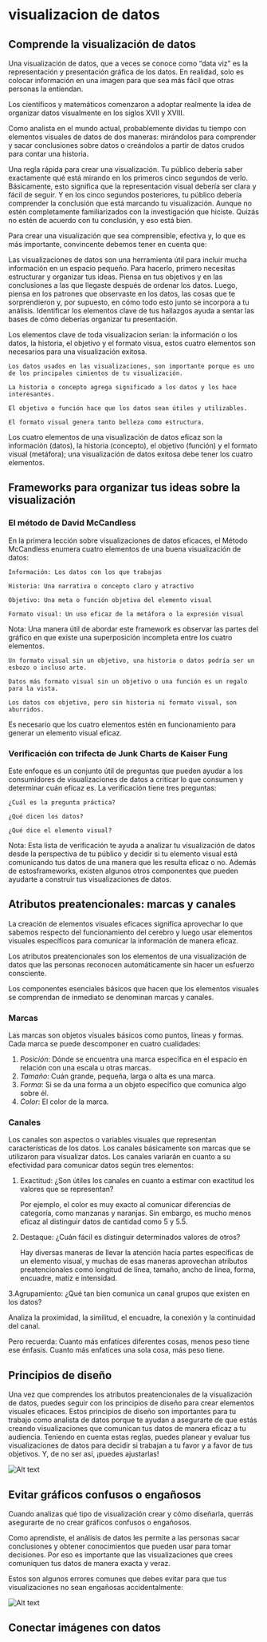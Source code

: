 # visualizacion de datos

## Comprende la visualización de datos

Una visualización de datos, que a veces se conoce como “data viz” es la representación y presentación gráfica de los
datos. En realidad, solo es colocar información en una imagen para que sea más fácil que otras personas la entiendan.

Los científicos y matemáticos comenzaron a adoptar realmente la idea de organizar datos visualmente en los siglos XVII y XVIII.

Como analista en el mundo actual, probablemente dividas tu tiempo con elementos visuales de datos de dos maneras: mirándolos
para comprender y sacar conclusiones sobre datos o creándolos a partir de datos crudos para contar una historia.

Una regla rápida para crear una visualización. Tu público debería saber exactamente qué está mirando en los primeros cinco
segundos de verlo. Básicamente, esto significa que la representación visual debería ser clara y fácil de seguir. Y en los
cinco segundos posteriores, tu público debería comprender la conclusión que está marcando tu visualización. Aunque no estén
completamente familiarizados con la investigación que hiciste. Quizás no estén de acuerdo con tu conclusión, y eso está
bien.

Para crear una visualización que sea comprensible, efectiva y, lo que es más importante, convincente debemos tener en
cuenta que:

Las visualizaciones de datos son una herramienta útil para incluir mucha información en un espacio pequeño. Para hacerlo,
primero necesitas estructurar y organizar tus ideas. Piensa en tus objetivos y en las conclusiones a las que llegaste después
de ordenar los datos. Luego, piensa en los patrones que observaste en los datos, las cosas que te sorprendieron y, por
supuesto, en cómo todo esto junto se incorpora a tu análisis. Identificar los elementos clave de tus hallazgos ayuda a
sentar las bases de cómo deberías organizar tu presentación.

Los elementos clave de toda visualizacion serian: la información o los datos, la historia, el objetivo y el formato visua,
estos cuatro elementos son necesarios para una visualización exitosa.

    Los datos usados en las visualizaciones, son importante porque es uno de los principales cimientos de tu visualización.

    La historia o concepto agrega significado a los datos y los hace interesantes.

    El objetivo o función hace que los datos sean útiles y utilizables.

    El formato visual genera tanto belleza como estructura.

Los cuatro elementos de una visualización de datos eficaz son la información (datos), la historia (concepto), el objetivo (función)
y el formato visual (metáfora); una visualización de datos exitosa debe tener los cuatro elementos.

## Frameworks para organizar tus ideas sobre la visualización

### El método de David McCandless

En la primera lección sobre visualizaciones de datos eficaces, el Método McCandless enumera cuatro elementos de una buena
visualización de datos:

    Información: Los datos con los que trabajas

    Historia: Una narrativa o concepto claro y atractivo

    Objetivo: Una meta o función objetiva del elemento visual

    Formato visual: Un uso eficaz de la metáfora o la expresión visual

Nota: Una manera útil de abordar este framework es observar las partes del gráfico en que existe una superposición incompleta
entre los cuatro elementos.

    Un formato visual sin un objetivo, una historia o datos podría ser un esbozo o incluso arte.

    Datos más formato visual sin un objetivo o una función es un regalo para la vista.

    Los datos con objetivo, pero sin historia ni formato visual, son aburridos.

Es necesario que los cuatro elementos estén en funcionamiento para generar un elemento visual eficaz.

### Verificación con trifecta de Junk Charts de Kaiser Fung

Este enfoque es un conjunto útil de preguntas que pueden ayudar a los consumidores de visualizaciones de datos a criticar
lo que consumen y determinar cuán eficaz es. La verificación tiene tres preguntas:

    ¿Cuál es la pregunta práctica?

    ¿Qué dicen los datos?

    ¿Qué dice el elemento visual?

Nota: Esta lista de verificación te ayuda a analizar tu visualización de datos desde la perspectiva de tu público y decidir
si tu elemento visual está comunicando tus datos de una manera que les resulta eficaz o no. Además de estosframeworks, existen
algunos otros componentes que pueden ayudarte a construir tus visualizaciones de datos.

## Atributos preatencionales: marcas y canales

La creación de elementos visuales eficaces significa aprovechar lo que sabemos respecto del funcionamiento del cerebro y
luego usar elementos visuales específicos para comunicar la información de manera eficaz.

Los atributos preatencionales son los elementos de una visualización de datos que las personas reconocen automáticamente
sin hacer un esfuerzo consciente.

Los componentes esenciales básicos que hacen que los elementos visuales se comprendan de inmediato se denominan marcas y
canales.

### Marcas

Las marcas son objetos visuales básicos como puntos, líneas y formas. Cada marca se puede descomponer en cuatro cualidades:

1. *Posición*: Dónde se encuentra una marca específica en el espacio en relación con una escala u otras marcas.
2. *Tamaño*: Cuán grande, pequeña, larga o alta es una marca.
3. *Forma*: Si se da una forma a un objeto específico que comunica algo sobre él.
4. *Color*: El color de la marca.

### Canales

Los canales son aspectos o variables visuales que representan características de los datos. Los canales básicamente son
marcas que se utilizaron para visualizar datos. Los canales variarán en cuanto a su efectividad para comunicar datos según
tres elementos:

1. Exactitud: ¿Son útiles los canales en cuanto a estimar con exactitud los valores que se representan?

   Por ejemplo, el color es muy exacto al comunicar diferencias de categoría, como manzanas y naranjas. Sin embargo, es
   mucho menos eficaz al distinguir datos de cantidad como 5 y 5.5.

2. Destaque: ¿Cuán fácil es distinguir determinados valores de otros?

   Hay diversas maneras de llevar la atención hacia partes específicas de un elemento visual, y muchas de esas maneras
   aprovechan atributos preatencionales como longitud de línea, tamaño, ancho de línea, forma, encuadre, matiz e
   intensidad.

3.Agrupamiento: ¿Qué tan bien comunica un canal grupos que existen en los datos?

   Analiza la proximidad, la similitud, el encuadre, la conexión y la continuidad del canal.

Pero recuerda: Cuanto más enfatices diferentes cosas, menos peso tiene ese énfasis. Cuanto más enfatices una sola cosa,
más peso tiene.

## Principios de diseño

Una vez que comprendes los atributos preatencionales de la visualización de datos, puedes seguir con los principios de
diseño para crear elementos visuales eficaces. Estos principios de diseño son importantes para tu trabajo como analista
de datos porque te ayudan a asegurarte de que estás creando visualizaciones que comunican tus datos de manera eficaz a tu
audiencia. Teniendo en cuenta estas reglas, puedes planear y evaluar tus visualizaciones de datos para decidir si trabajan
a tu favor y a favor de tus objetivos. Y, de no ser así, ¡puedes ajustarlas!

![Alt text](image.png)

## Evitar gráficos confusos o engañosos

Cuando analizas qué tipo de visualización crear y cómo diseñarla, querrás asegurarte de no crear gráficos confusos o
engañosos.

Como aprendiste, el análisis de datos les permite a las personas sacar conclusiones y obtener conocimientos que pueden
usar para tomar decisiones. Por eso es importante que las visualizaciones que crees comuniquen tus datos de manera exacta
y veraz.

Estos son algunos errores comunes que debes evitar para que tus visualizaciones no sean engañosas accidentalmente:

![Alt text](image-1.png)

## Conectar imágenes con datos
